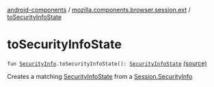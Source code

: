 [android-components](../index.md) / [mozilla.components.browser.session.ext](index.md) / [toSecurityInfoState](./to-security-info-state.md)

# toSecurityInfoState

`fun `[`SecurityInfo`](../mozilla.components.browser.session/-session/-security-info/index.md)`.toSecurityInfoState(): `[`SecurityInfoState`](../mozilla.components.browser.state.state/-security-info-state/index.md) [(source)](https://github.com/mozilla-mobile/android-components/blob/master/components/browser/session/src/main/java/mozilla/components/browser/session/ext/SessionExtensions.kt#L44)

Creates a matching [SecurityInfoState](../mozilla.components.browser.state.state/-security-info-state/index.md) from a [Session.SecurityInfo](../mozilla.components.browser.session/-session/-security-info/index.md)

